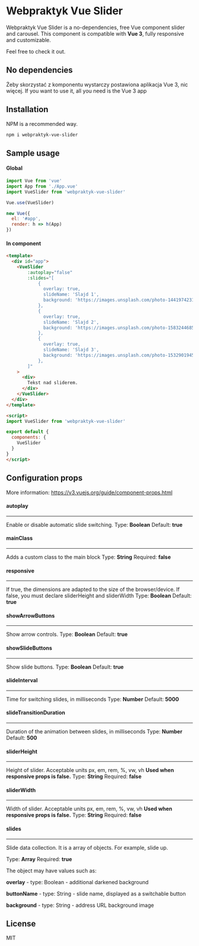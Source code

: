 # Webpraktyk Vue Slider
Webpraktyk Vue Slider is a no-dependencies, free Vue component slider and carousel.
This component is compatible with **Vue 3**, fully responsive and customizable.

Feel free to check it out. 

## No dependencies
Żeby skorzystać z komponentu wystarczy postawiona aplikacja Vue 3, nic więcej.
If you want to use it, all you need is the Vue 3 app

## Installation
NPM is a recommended way. 

```sh
npm i webpraktyk-vue-slider
```

## Sample usage
#### Global
```js
import Vue from 'vue'
import App from './App.vue'
import VueSlider from 'webpraktyk-vue-slider'

Vue.use(VueSlider)

new Vue({
  el: '#app',
  render: h => h(App)
})
```
#### In component
```html
<template>
  <div id="app">
    <VueSlider
        :autoplay="false"
        :slides="[
            { 
              overlay: true, 
              slideName: 'Slajd 1', 
              background: 'https://images.unsplash.com/photo-1441974231531-c6227db76b6e?ixid=MnwxMjA3fDB8MHxwaG90by1wYWdlfHx8fGVufDB8fHx8&ixlib=rb-1.2.1&auto=format&fit=crop&w=1171&q=80'
            },
            { 
              overlay: true, 
              slideName: 'Slajd 2', 
              background: 'https://images.unsplash.com/photo-1583244685026-d8519b5e3d21?ixid=MnwxMjA3fDB8MHxwaG90by1wYWdlfHx8fGVufDB8fHx8&ixlib=rb-1.2.1&auto=format&fit=crop&w=1170&q=80' 
            },
            { 
              overlay: true, 
              slideName: 'Slajd 3', 
              background: 'https://images.unsplash.com/photo-1532901945832-bdf4f9e008fa?ixid=MnwxMjA3fDB8MHxwaG90by1wYWdlfHx8fGVufDB8fHx8&ixlib=rb-1.2.1&auto=format&fit=crop&w=1170&q=80' 
            },
        ]"
    >
      <div>
        Tekst nad sliderem.
      </div>
    </VueSlider>
  </div>
</template>

<script>
import VueSlider from 'webpraktyk-vue-slider'

export default {
  components: {
    VueSlider
  }
}
</script>
```
## Configuration props

More information:
https://v3.vuejs.org/guide/component-props.html

#### autoplay
___
Enable or disable automatic slide switching.
Type: **Boolean**
Default: **true**

#### mainClass
___
Adds a custom class to the main block
Type: **String**
Required: **false**

#### responsive
___
If true, the dimensions are adapted to the size of the browser/device.
If false, you must declare sliderHeight and sliderWidth 
Type: **Boolean**
Default: **true**

#### showArrowButtons
___
Show arrow controls.
Type: **Boolean**
Default: **true**

#### showSlideButtons
___
Show slide buttons.
Type: **Boolean**
Default: **true**

#### slideInterval
___
Time for switching slides, in milliseconds
Type: **Number**
Default: **5000**

#### slideTransitionDuration
___
Duration of the animation between slides, in milliseconds
Type: **Number**
Default: **500**

#### sliderHeight
___
Height of slider. Acceptable units px, em, rem, %, vw, vh
**Used when responsive props is false.**
Type: **String**
Required: **false**

#### sliderWidth
___
Width of slider. Acceptable units px, em, rem, %, vw, vh
**Used when responsive props is false.**
Type: **String**
Required: **false**

#### slides
___
Slide data collection. It is a array of objects.
For example, slide up.

Type: **Array**
Required: **true**

The object may have values such as:

**overlay** - type: Boolean - additional darkened background

**buttonName** - type: String - slide name, displayed as a switchable button

**background** - type: String - address URL background image


## License
MIT